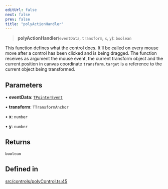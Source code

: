 ```yaml
---
editUrl: false
next: false
prev: false
title: "polyActionHandler"
---
```


> **polyActionHandler**(`eventData`, `transform`, `x`, `y`): `boolean`

This function defines what the control does.
It'll be called on every mouse move after a control has been clicked and is being dragged.
The function receives as argument the mouse event, the current transform object
and the current position in canvas coordinate `transform.target` is a reference to the
current object being transformed.

## Parameters

• **eventData**: [`TPointerEvent`](/api/type-aliases/tpointerevent/)

• **transform**: `TTransformAnchor`

• **x**: `number`

• **y**: `number`

## Returns

`boolean`

## Defined in

[src/controls/polyControl.ts:45](https://github.com/fabricjs/fabric.js/blob/a0b4adf41e0a1fd81824114cedd4c32bfb8cac25/src/controls/polyControl.ts#L45)
